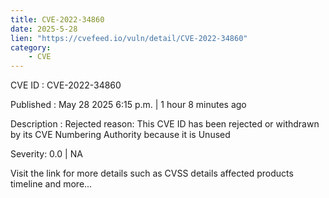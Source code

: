 ```yaml
---
title: CVE-2022-34860
date: 2025-5-28
lien: "https://cvefeed.io/vuln/detail/CVE-2022-34860"
category:
    - CVE
---
```


CVE ID : CVE-2022-34860

Published :  May 28
2025
6:15 p.m. | 1 hour
8 minutes ago

Description : Rejected reason: This CVE ID has been rejected or withdrawn by its CVE Numbering Authority because it is Unused

Severity: 0.0 | NA

Visit the link for more details
such as CVSS details
affected products
timeline
and more...
